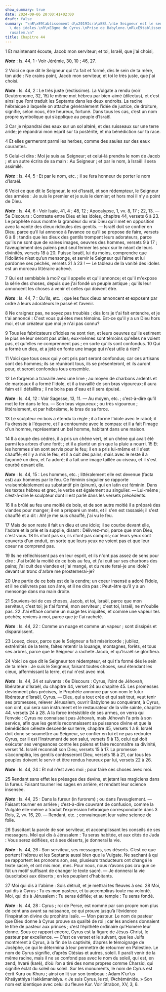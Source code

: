 ```yaml
---
show_summary: true
date: 2024-09-06 20:00:41+02:00
draft: false
summary: "\nR\xE9tablissement d\u2019Isra\xEBl.\nLe Seigneur est le seul Dieu.\nVanit\xE9\
  \ des idoles.\nR\xE8gne de Cyrus.\nPrise de Babylone.\nR\xE9tablissement de J\xE9\
  rusalem.\n"
title: Chapitre 44
---
```





1 Et maintenant écoute, Jacob mon serviteur; et toi, Israël, que j'ai choisi,

***Note*** :  Is. 44, 1 : Voir Jérémie, 30, 10 ; 46, 27.

2 Voici ce que dit le Seigneur qui t'a fait et formé, dès le sein de ta mère, ton aide : Ne crains point, Jacob mon serviteur, et toi le très juste, que j'ai choisi.

***Note*** :  Is. 44, 2 : Le très juste (rectissime). La Vulgate a rendu (voir Deutéronome, 32, 15) le même mot hébreu par bien-aimé (dilectus), et c’est ainsi que l’ont traduit les Septante dans les deux endroits. La racine hébraïque à laquelle on attache généralement l’idée de justice, de droiture, signifie, selon nous, être heureux, fortuné. Dans tous les cas, c’est un nom propre symbolique qui s’applique au peuple d’Israël.


3 Car je répandrai des eaux sur un sol altéré, et des ruisseaux sur une terre aride; je répandrai mon esprit sur ta postérité, et ma bénédiction sur ta race.


4 Et elles germeront parmi les herbes, comme des saules sur des eaux courantes.


5 Celui-ci dira : Moi je suis au Seigneur; et celui-là prendra le nom de Jacob ; et un autre écrira de sa main : Au Seigneur ; et par le nom, à Israël il sera assimilé.

***Note*** :  Is. 44, 5 : Et par le nom, etc. ; il se fera honneur de porter le nom d’Israël.


6 Voici ce que dit le Seigneur, le roi d'Israël, et son rédempteur, le Seigneur des armées : Je suis le premier et je suis le dernier; et hors moi il n'y a point de Dieu.

***Note*** :  Is. 44, 6 : Voir Isaïe, 41, 4 ; 48, 12 ; Apocalypse, 1, vv. 8, 17 ; 22, 13. ― 5e Discours : Contraste entre Dieu et les idoles, chapitre 44, versets 6 à 23. Le prophète nous montre la grandeur du vrai Dieu qu’il met en opposition avec la vanité des dieux ridicules des gentils. ― Israël doit se confier en Dieu, parce qu’il lui annonce à l’avance ce qu’il se propose de faire, versets 6 à 8 ; tandis que les dieux des gentils trompent leurs adorateurs, parce qu’ils ne sont que de vaines images, oeuvres des hommes, versets 9 à 17 ; l’aveuglement des païens peut seul fermer les yeux sur le néant de leurs divinités, versets 18 à 20. Puisse Israël, lui du moins, comprendre que l’idolâtrie n’est qu’un mensonge, et servir le Seigneur qui l’aime et lui pardonne ses péchés, versets 21 à 23 ! ― Le tableau de la vanité des idoles est un morceau littéraire achevé.


7 Qui est semblable à moi? qu'il appelle et qu'il annonce; et qu'il m'expose la série des choses, depuis que j'ai fondé un peuple antique ; qu'ils leur annoncent les choses à venir et celles qui doivent être.

***Note*** :  Is. 44, 7 : Qu’ils, etc. ; que les faux dieux annoncent et exposent par ordre à leurs adorateurs le passé et l’avenir.


8 Ne craignez pas, ne soyez pas troublés ; dès lors je t'ai fait entendre, et je t'ai annoncé : C'est vous qui êtes mes témoins. Est-ce qu'il y a un Dieu hors moi, et un créateur que moi je n'ai pas connu?


9 Tous les fabricateurs d'idoles ne sont rien, et leurs oeuvres qu'ils estiment le plus ne leur seront pas utiles; eux-mêmes sont témoins qu'elles ne voient pas, et qu'elles ne comprennent pas ; en sorte qu'ils sont confondus. 10 Qui a formé un dieu, et a jeté en fonte une image qui n'est utile à rien?


11 Voici que tous ceux qui y ont pris part seront confondus; car ces artisans sont des hommes; ils se réuniront tous, ils se présenteront, et ils auront peur, et seront confondus tous ensemble.


12 Le forgeron a travaillé avec une lime ; au moyen de charbons ardents et de marteaux il a formé l'idole, et il a travaillé de son bras vigoureux; il aura faim et il défaillira ; il ne boira pas d'eau et il sera épuisé.

***Note*** :  Is. 44, 12 : Voir Sagesse, 13, 11. ― Au moyen, etc. ; c’est-à-dire qu’il met le fer dans le feu. ― Son bras vigoureux ; ou très vigoureux ; littéralement, et par hébraïsme, le bras de sa force.


13 Le sculpteur en bois a étendu la règle ; il a formé l'idole avec le rabot; il l'a dressée à l'équerre, et l'a contournée avec le compas: et il a fait l'image d'un homme, représentant un bel homme, habitant dans une maison.


14 Il a coupé des cèdres, il a pris un chêne vert, et un chêne qui avait été parmi les arbres d'une forêt ; et il a planté un pin que la pluie a nourri. 15 Et les hommes s'en sont servis pour le feu; il en a pris lui-même et il s'est chauffé; et il y a mis le feu, et il a cuit des pains; mais avec le reste il a façonné un dieu, et l'a adoré; il a fait une image taillée au ciseau, et il s'est courbé devant elle.

***Note*** :  Is. 44, 15 : Les hommes, etc. ; littéralement elle est devenue (facta est) aux hommes par le feu. Ce féminin singulier se rapporte vraisemblablement au substantif pin (pinum), qui en latin est féminin. Dans les textes hébreu et grec, le verbe est également au singulier. ― Lui-même ; c’est-à-dire le sculpteur dont il est parlé dans les versets précédents.


16 Il a brûlé au feu une moitié de bois, et de son autre moitié il a préparé des viandes pour manger; il en a préparé un mets, et il s'en est rassasié; il s'est chauffé et a dit : Ah! je me suis chauffé, j'ai vu le feu.


17 Mais de son reste il fait un dieu et une idole; il se courbe devant elle, l'adore et la prie et la supplie, disant : Délivrez-moi, parce que mon Dieu, c'est vous. 18 Ils n'ont pas su, ils n'ont pas compris; car leurs yeux sont couverts d'un enduit, en sorte que leurs yeux ne voient pas et que leur coeur ne comprend pas.


19 Ils ne réfléchissent pas en leur esprit, et ils n'ont pas assez de sens pour dire : J'ai brûlé la moitié de ce bois au feu, et j'ai cuit sur ses charbons des pains; j'ai cuit des viandes et j'ai mangé, et du reste ferai-je une idole? devant un tronc d'arbre me prosternerai-je?


20 Une partie de ce bois est de la cendre; un coeur insensé a adoré l'idole, et il ne délivrera pas son âme, et il ne dira pas : Peut-être qu'il y a un mensonge dans ma main droite.


21 Souviens-toi de ces choses, Jacob, et toi, Israël, parce que mon serviteur, c'est toi; je t'ai formé, mon serviteur ; c'est toi, Israël, ne m'oublie pas. 22 J'ai effacé comme un nuage tes iniquités, et comme une vapeur tes péchés; reviens à moi, parce que je t'ai racheté.

***Note*** :  Is. 44, 22 : Comme un nuage et comme un vapeur ; sont dissipés et disparaissent.


23 Louez, cieux, parce que le Seigneur a fait miséricorde ; jubilez, extrémités de la terre, faites retentir la louange, montagnes, forêts, et tous ses arbres, parce que le Seigneur a racheté Jacob, et qu'Israël se glorifiera.


24 Voici ce que dit le Seigneur ton rédempteur, et qui t'a formé dès le sein de ta mère : Je suis le Seigneur, faisant toutes choses, seul étendant les cieux, affermissant la terre, et nul n'est avec moi.

***Note*** :  Is. 44, 24 et suivants : 6e Discours : Cyrus, l’oint de Jéhovah, libérateur d’Israël, du chapitre 44, verset 24 au chapitre 45. Les promesses deviennent plus précises, le Prophète annonce par son nom le futur libérateur d’Israël, Cyrus. ― Dieu, qui a tout crée et qui sait tout, veut tenir ses promesses, relever Jérusalem, ouvrir Babylone au conquérant, à Cyrus, son oint, qui sera son instrument et le restaurateur de la ville sainte, chapitre 44, versets 24 à 28. A la force irrésistible de ses armes, on verra qui l’envoie : Cyrus ne connaissait pas Jéhovah, mais Jéhovah l’a pris à son service, afin que les gentils reconnaissent sa puissance divine et que la bénédiction céleste descende sur terre, chapitre 45, versets 1 à 8. Israël doit donc se soumettre au Seigneur, se confier en lui et ne pas redouter Cyrus, car il est l’instrument de son salut, versets 9 à 13, celui qui doit exécuter ses vengeances contre les païens et faire reconnaître sa divinité, verset 14. Israël reconnaît son Dieu, versets 15 à 17.
La promesse s’accomplira, les gentils confesseront Dieu, versets 18 à 21, car tous les peuples doivent le servir et être rendus heureux par lui, versets 22 à 26.

***Note*** :  Is. 44, 24 : Et nul n’est avec moi ; pour faire ces choses avec moi.


25 Rendant sans effet les présages des devins, et jetant les magiciens dans la fureur. Faisant tourner les sages en arrière, et rendant leur science insensée.

***Note*** :  Is. 44, 25 : Dans la fureur (in furorem) ; ou dans l’aveuglement. ― Faisant tourner en arrière ; c’est-à-dire couvrant de confusion, comme la Vulgate elle-même a traduit l’expression hébraïque correspondante dans 3 Rois, 2, vv. 16, 20. ― Rendant, etc. ; convainquant leur vaine science de folie.


26 Suscitant la parole de son serviteur, et accomplissant les conseils de ses messagers. Moi qui dis à Jérusalem : Tu seras habitée, et aux cités de Juda : Vous serez édifiées, et à ses déserts, je donnerai la vie.

***Note*** :  Is. 44, 26 : Son serviteur, ses messagers, ses déserts. C’est ce que portent l’hébreu et les Septante aussi bien que la Vulgate. Ne sachant à qui se rapportent les pronoms son, ses, plusieurs traducteurs ont changé le texte sacré, et ont mis mon, mes. Pour nous, nous n’avons pas cru que ce fût un motif suffisant de changer le texte sacré. ― Je donnerai la vie (suscitabo) aux déserts ; en les peuplant d’habitants.


27 Moi qui dis à l'abîme : Sois détruit, et je mettrai tes fleuves à sec. 28 Moi, qui dis à Cyrus : Tu es mon pasteur, et tu accompliras toute ma volonté. Moi, qui dis à Jérusalem : Tu seras édifiée; et au temple : Tu seras fondé.

***Note*** :  Is. 44, 28 : Cyrus ; roi de Perse, est nommé par son propre nom plus de cent ans avant sa naissance, ce qui prouve jusqu’à l’évidence l’inspiration divine du prophète Isaïe. ― Mon pasteur. Le nom de pasteur que Dieu donne à Cyrus prouve sa qualité de roi ; car les anciens donnaient le titre de pasteur aux princes ; c’est l’épithète ordinaire qu’Homère leur donne. Sous ce rapport encore, Cyrus est la figure de Jésus-Christ, le pasteur par excellence. ― C’est ce verset et le suivant, que les Juifs montrèrent à Cyrus, à la fin de la captivité, d’après le témoignage de Josèphe, ce qui le détermina à leur permettre de retourner en Palestine. Le nom de Cyrus signifie, d’après Ctésias et autres, soleil. Il paraît venir de la même racine, mais il ne se confond pas avec le nom du soleil, qui est, en zend, hvaré (karé), d’où l’on a tiré des noms propres comme Charsid, qui signifie éclat du soleil ou soleil. Sur les monuments, le nom de Cyrus est écrit Kuru ou Khuru ; ainsi on lit sur son tombeau : Adam K’ur’us
Khsâyathiya Hakkâmanisiya. « Je suis Cyrus, le roi, l’Achéménide. » Son nom est identique avec celui du fleuve Kur. Voir Strabon, XV, 3, 6.

